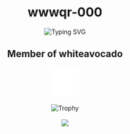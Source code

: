 <h1 align="center">wwwqr-000</h1>
<div align="center">
    <p align="center">
    <img src="https://readme-typing-svg.demolab.com?font=Fira+Code&duration=3000&pause=1000&color=03F708&center=true&random=true&width=435&lines=Software+Developer;Ethical+Hacking;Networking;Linux+User;Tor+Builder" alt="Typing SVG" />
    </p>
</div>
<h2 align="center">Member of whiteavocado</h2>
<div align="center">
    <img src="https://raw.githubusercontent.com/wwwqr-000/wwwqr-000/refs/heads/main/whiteavocado.png" title="whiteavocado" alt="whiteavocado">
</div>
<br>
<div align="center">
  <img src="https://github-profile-trophy.vercel.app/?username=wwwqr-000&row=2&column=3&no-bg=true&margin-w=2&margin-h=2&no-frame=true" alt="Trophy"/>
</div>
<br>
<div align="center">
    <a href="https://www.buienradar.nl" target="_blank"><img border="0" src="https://image.buienradar.nl/2.0/image/single/RadarMapRainNL?height=512&width=500&renderBackground=True&renderBranding=True&renderText=True"></a>
</div>
